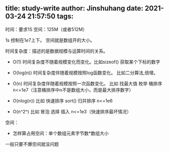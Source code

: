 title: study-write
author: Jinshuhang
date: 2021-03-24 21:57:50
tags:
---
<!-- more -->

时间：要求$1$S  空间：$125$M（或者$512$M）

$1$s 控制在$1e7$上下。 空间就是数组开的大小。

时间复杂度：描述的是数据规模与运算时间的关系。

+ O(1) 时间复杂度不随着规模变化而变化。⽐如sizeof() 获取某个下标的数字
 
+ O(log(n)) 时间复杂度伴随着规模按照log函数变化。 ⽐如⼆分算法,倍增。
  
+ O(n) 时间复杂度伴随着规模按照⼀次函数变化。 ⽐如 找最⼤值 枚举 桶排序 n<=1e7（注意桶排序中n不是数组大小，而是最大排序数字）
  
+ O(nlog(n)) ⽐如 快速排序 sort() 归并排序  n<=1e6
  
+ O(n^2^) ⽐如 冒泡 选择 插⼊ n<=1e3（快速排序最坏情况）
  
空间：
+ 怎样算占用空间：单个数组元素字节数*数组大小
  
一般只要不爆空间就没问题